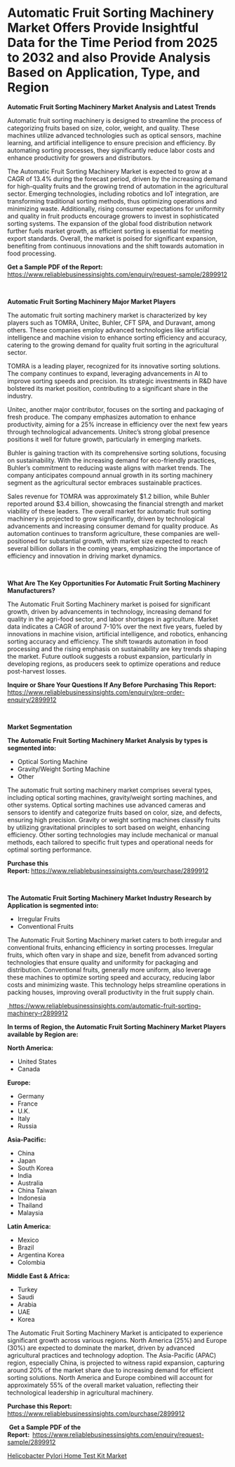 <p><h1>Automatic Fruit Sorting Machinery Market Offers Provide Insightful Data for the Time Period from 2025 to 2032 and also Provide Analysis Based on Application, Type, and Region</h1></p><p><strong>Automatic Fruit Sorting Machinery Market Analysis and Latest Trends</strong></p>
<p><p>Automatic fruit sorting machinery is designed to streamline the process of categorizing fruits based on size, color, weight, and quality. These machines utilize advanced technologies such as optical sensors, machine learning, and artificial intelligence to ensure precision and efficiency. By automating sorting processes, they significantly reduce labor costs and enhance productivity for growers and distributors.</p><p>The Automatic Fruit Sorting Machinery Market is expected to grow at a CAGR of 13.4% during the forecast period, driven by the increasing demand for high-quality fruits and the growing trend of automation in the agricultural sector. Emerging technologies, including robotics and IoT integration, are transforming traditional sorting methods, thus optimizing operations and minimizing waste. Additionally, rising consumer expectations for uniformity and quality in fruit products encourage growers to invest in sophisticated sorting systems. The expansion of the global food distribution network further fuels market growth, as efficient sorting is essential for meeting export standards. Overall, the market is poised for significant expansion, benefiting from continuous innovations and the shift towards automation in food processing.</p></p>
<p><strong>Get a Sample PDF of the Report:&nbsp;</strong> <a href="https://www.reliablebusinessinsights.com/enquiry/request-sample/2899912?utm_campaign=3084&utm_medium=2&utm_source=Github&utm_content=ia&utm_term=16032025&utm_id=automatic-fruit-sorting-machinery">https://www.reliablebusinessinsights.com/enquiry/request-sample/2899912</a></p>
<p>&nbsp;</p>
<p><strong>Automatic Fruit Sorting Machinery Major Market Players</strong></p>
<p><p>The automatic fruit sorting machinery market is characterized by key players such as TOMRA, Unitec, Buhler, CFT SPA, and Duravant, among others. These companies employ advanced technologies like artificial intelligence and machine vision to enhance sorting efficiency and accuracy, catering to the growing demand for quality fruit sorting in the agricultural sector.</p><p>TOMRA is a leading player, recognized for its innovative sorting solutions. The company continues to expand, leveraging advancements in AI to improve sorting speeds and precision. Its strategic investments in R&D have bolstered its market position, contributing to a significant share in the industry.</p><p>Unitec, another major contributor, focuses on the sorting and packaging of fresh produce. The company emphasizes automation to enhance productivity, aiming for a 25% increase in efficiency over the next few years through technological advancements. Unitec’s strong global presence positions it well for future growth, particularly in emerging markets.</p><p>Buhler is gaining traction with its comprehensive sorting solutions, focusing on sustainability. With the increasing demand for eco-friendly practices, Buhler’s commitment to reducing waste aligns with market trends. The company anticipates compound annual growth in its sorting machinery segment as the agricultural sector embraces sustainable practices.</p><p>Sales revenue for TOMRA was approximately $1.2 billion, while Buhler reported around $3.4 billion, showcasing the financial strength and market viability of these leaders. The overall market for automatic fruit sorting machinery is projected to grow significantly, driven by technological advancements and increasing consumer demand for quality produce. As automation continues to transform agriculture, these companies are well-positioned for substantial growth, with market size expected to reach several billion dollars in the coming years, emphasizing the importance of efficiency and innovation in driving market dynamics.</p></p>
<p>&nbsp;</p>
<p><strong>What Are The Key Opportunities For Automatic Fruit Sorting Machinery Manufacturers?</strong></p>
<p><p>The Automatic Fruit Sorting Machinery market is poised for significant growth, driven by advancements in technology, increasing demand for quality in the agri-food sector, and labor shortages in agriculture. Market data indicates a CAGR of around 7-10% over the next five years, fueled by innovations in machine vision, artificial intelligence, and robotics, enhancing sorting accuracy and efficiency. The shift towards automation in food processing and the rising emphasis on sustainability are key trends shaping the market. Future outlook suggests a robust expansion, particularly in developing regions, as producers seek to optimize operations and reduce post-harvest losses.</p></p>
<p><strong>Inquire or Share Your Questions If Any Before Purchasing This Report:</strong> <a href="https://www.reliablebusinessinsights.com/enquiry/pre-order-enquiry/2899912?utm_campaign=3084&utm_medium=2&utm_source=Github&utm_content=ia&utm_term=16032025&utm_id=automatic-fruit-sorting-machinery">https://www.reliablebusinessinsights.com/enquiry/pre-order-enquiry/2899912</a></p>
<p>&nbsp;</p>
<p><strong>Market Segmentation</strong></p>
<p><strong>The Automatic Fruit Sorting Machinery Market Analysis by types is segmented into:</strong></p>
<p><ul><li>Optical Sorting Machine</li><li>Gravity/Weight Sorting Machine</li><li>Other</li></ul></p>
<p><p>The automatic fruit sorting machinery market comprises several types, including optical sorting machines, gravity/weight sorting machines, and other systems. Optical sorting machines use advanced cameras and sensors to identify and categorize fruits based on color, size, and defects, ensuring high precision. Gravity or weight sorting machines classify fruits by utilizing gravitational principles to sort based on weight, enhancing efficiency. Other sorting technologies may include mechanical or manual methods, each tailored to specific fruit types and operational needs for optimal sorting performance.</p></p>
<p><strong>Purchase this Report:&nbsp;</strong><a href="https://www.reliablebusinessinsights.com/purchase/2899912?utm_campaign=3084&utm_medium=2&utm_source=Github&utm_content=ia&utm_term=16032025&utm_id=automatic-fruit-sorting-machinery">https://www.reliablebusinessinsights.com/purchase/2899912</a></p>
<p>&nbsp;</p>
<p><strong>The Automatic Fruit Sorting Machinery Market Industry Research by Application is segmented into:</strong></p>
<p><ul><li>Irregular Fruits</li><li>Conventional Fruits</li></ul></p>
<p><p>The Automatic Fruit Sorting Machinery market caters to both irregular and conventional fruits, enhancing efficiency in sorting processes. Irregular fruits, which often vary in shape and size, benefit from advanced sorting technologies that ensure quality and uniformity for packaging and distribution. Conventional fruits, generally more uniform, also leverage these machines to optimize sorting speed and accuracy, reducing labor costs and minimizing waste. This technology helps streamline operations in packing houses, improving overall productivity in the fruit supply chain.</p></p>
<p><a href="https://www.reliablebusinessinsights.com/automatic-fruit-sorting-machinery-r2899912?utm_campaign=3084&utm_medium=2&utm_source=Github&utm_content=ia&utm_term=16032025&utm_id=automatic-fruit-sorting-machinery">&nbsp;https://www.reliablebusinessinsights.com/automatic-fruit-sorting-machinery-r2899912</a></p>
<p><strong>In terms of Region, the Automatic Fruit Sorting Machinery Market Players available by Region are:</strong></p>
<p>
    <p> <strong> North America: </strong>
        <ul>
            <li>United States</li>
            <li>Canada</li>
        </ul>
        </p> 
    <p> <strong> Europe: </strong>
        <ul>
            <li>Germany</li>
            <li>France</li>
            <li>U.K.</li>
            <li>Italy</li>
            <li>Russia</li>
        </ul>
        </p> 
    <p> <strong> Asia-Pacific: </strong>
        <ul>
            <li>China</li>
            <li>Japan</li>
            <li>South Korea</li>
            <li>India</li>
            <li>Australia</li>
            <li>China Taiwan</li>
            <li>Indonesia</li>
            <li>Thailand</li>
            <li>Malaysia</li>
        </ul>
        </p> 
    <p> <strong> Latin America: </strong>
        <ul>
            <li>Mexico</li>
            <li>Brazil</li>
            <li>Argentina Korea</li>
            <li>Colombia</li>
        </ul>
        </p> 
    <p> <strong> Middle East & Africa: </strong>
        <ul>
            <li>Turkey</li>
            <li>Saudi</li>
            <li>Arabia</li>
            <li>UAE</li>
            <li>Korea</li>
        </ul>
    </p>
    </p>
<p><p>The Automatic Fruit Sorting Machinery Market is anticipated to experience significant growth across various regions. North America (25%) and Europe (30%) are expected to dominate the market, driven by advanced agricultural practices and technology adoption. The Asia-Pacific (APAC) region, especially China, is projected to witness rapid expansion, capturing around 20% of the market share due to increasing demand for efficient sorting solutions. North America and Europe combined will account for approximately 55% of the overall market valuation, reflecting their technological leadership in agricultural machinery.</p></p>
<p><strong>Purchase this Report: </strong><a href="https://www.reliablebusinessinsights.com/purchase/2899912?utm_campaign=3084&utm_medium=2&utm_source=Github&utm_content=ia&utm_term=16032025&utm_id=automatic-fruit-sorting-machinery">https://www.reliablebusinessinsights.com/purchase/2899912</a></p>
<p>&nbsp;<strong>Get a Sample PDF of the Report:&nbsp;&nbsp;</strong><a href="https://www.reliablebusinessinsights.com/enquiry/request-sample/2899912?utm_campaign=3084&utm_medium=2&utm_source=Github&utm_content=ia&utm_term=16032025&utm_id=automatic-fruit-sorting-machinery">https://www.reliablebusinessinsights.com/enquiry/request-sample/2899912</a></p>
<p><strong></strong></p>
<p><p><a href="https://github.com/voigttyagi/Market-Research-Report-List-1/blob/main/helicobacter-pylori-home-test-kit-market.md?utm_campaign=3084&utm_medium=2&utm_source=Github&utm_content=ia&utm_term=16032025&utm_id=automatic-fruit-sorting-machinery">Helicobacter Pylori Home Test Kit Market</a></p></p>